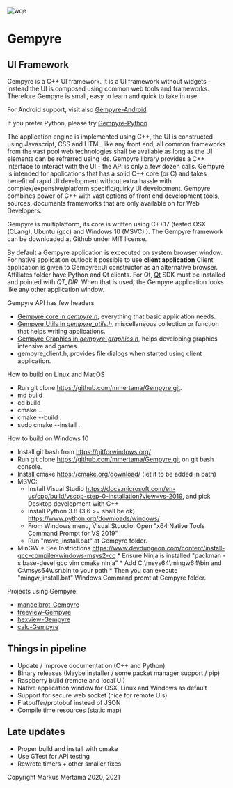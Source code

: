 ![wqe](https://avatars1.githubusercontent.com/u/7837709?s=400&amp;v=4)

Gempyre
=====
UI Framework
-------------

Gempyre is a C++ UI framework. It is a UI framework without widgets - instead  the UI is composed using common web tools and frameworks.  Therefore Gempyre is small, easy to learn and quick to take in use.

For Android support, visit also [Gempyre-Android](https://github.com/mmertama/Gempyre-Android)

If you prefer Python, please try [Gempyre-Python](https://github.com/mmertama/Gempyre-Python) 

The application engine is implemented using C++, the UI is constructed using  Javascript, CSS and HTML like any front end; all common frameworks from the vast pool web technologies shall be available as long as the UI elements can be refrerred using ids. Gempyre library provides a  C++ interface to interact with the UI - the API is only a few dozen calls. Gempyre is intended for applications that has a solid C++ core (or C) and takes benefit of rapid UI development without extra hassle with complex/expensive/platform specific/quirky UI development. Gempyre combines power of C++ with vast options of front end development tools, sources, documents frameworks that are only available on for Web Developers.

Gempyre is multiplatform, its core is written using C++17  (tested OSX (CLang), Ubuntu (gcc) and Windows 10 (MSVC) ). The Gempyre framework can be downloaded at Github under MIT license.

By default a Gempyre application is excecuted on system browser window. For native application outlook it possible to use __client application__ Client  application is given to Gempyre::Ui constructor as an alternative browser. Affiliates folder have Python and Qt clients. For Qt, [Qt](https://www.qt.io/) SDK must be installed and pointed with *QT_DIR*. When that is used, the Gempyre application looks like any other application window. 

Gempyre API has few headers

* [Gempyre core in _gempyre.h_](gempyre.md), everything that basic application needs.
* [Gempyre Utils in _gempyre_utils.h_](gempyre_utils.md), miscellaneous collection or function that helps writing applications.
* [Gempyre Graphics in _gempyre_graphics.h_](gempyre_graphics.md),  helps developing graphics intensive and games.
* gempyre_client.h, provides file dialogs when started using client application. 

How to build on Linux and MacOS
* Run git clone https://github.com/mmertama/Gempyre.git.
* md build
* cd build
* cmake ..
* cmake --build .
* sudo cmake --install .

How to build on Windows 10
* Install git bash from https://gitforwindows.org/
* Run git clone https://github.com/mmertama/Gempyre.git on git bash console.
* Install cmake https://cmake.org/download/ (let it to be added in path)
* MSVC:
    * Install Visual Studio https://docs.microsoft.com/en-us/cpp/build/vscpp-step-0-installation?view=vs-2019, and pick Desktop development with C++
    * Install Python 3.8 (3.6 >= shall be ok) https://www.python.org/downloads/windows/
    * From Windows menu, Visual Stuudio: Open "x64 Native Tools Command Prompt for VS 2019"
    * Run "msvc_install.bat" at Gempyre folder.
* MinGW
        * See Instrictions https://www.devdungeon.com/content/install-gcc-compiler-windows-msys2-cc
        * Ensure Ninja is installed "packman -s base-devel gcc vim cmake ninja"
        * Add C:\msys64\mingw64\bin and C:\msys64\usr\bin to your path
        * Then you can execute "mingw_install.bat" Windows Command promt at Gempyre folder.
 
 Projects using Gempyre:
 * [mandelbrot-Gempyre](https://github.com/mmertama/mandelbrot-Gempyre)
 * [treeview-Gempyre](https://github.com/mmertama/treeview-Gempyre)
 * [hexview-Gempyre](https://github.com/mmertama/hexview-Gempyre)
 * [calc-Gempyre](https://github.com/mmertama/calc-Gempyre)
 
 
 Things in pipeline
---------------------
* Update / improve documentation (C++ and Python)  
* Binary releases (Maybe installer / some packet manager support / pip)
* Raspberry build (remote and local UI)
* Native application window for OSX, Linux and Windows as default
* Support for secure web socket (nice for remote UIs)
* Flatbuffer/protobuf instead of JSON 
* Compile time resources (static map) 

Late updates
----------------
* Proper build and install with cmake
* Use GTest for API testing
* Rewrote timers + other smaller fixes

Copyright
Markus Mertama 2020, 2021

